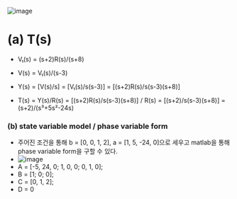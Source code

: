 ![image](https://github.com/moonsungang/homework-solution/assets/144924760/8d3166f9-53f2-41da-878f-533ea56913c5)

# (a) T(s)

- V₁(s) = (s+2)R(s)/(s+8)  

- V(s) = V₁(s)/(s-3)  

- Y(s) = [V(s)/s] = [V₁(s)/s(s-3)] = [(s+2)R(s)/s(s-3)(s+8)]  

- T(s) = Y(s)/R(s) =  [(s+2)R(s)/s(s-3)(s+8)] / R(s) =  [(s+2)/s(s-3)(s+8)] = (s+2)/(s³+5s²-24s)

### (b) state variable model / phase variable form
- 주어진 조건을 통해 b = [0, 0, 1, 2], a = [1, 5, -24, 0]으로 세우고 matlab을 통해 phase variable form을 구할 수 있다.
- ![image](https://github.com/moonsungang/homework-solution/assets/144924760/64717383-8822-4ccb-adf7-7d0ce8c1b016)
- A = [-5, 24, 0; 1, 0, 0; 0, 1, 0];
- B = [1; 0; 0];
- C = [0, 1, 2];
- D = 0

